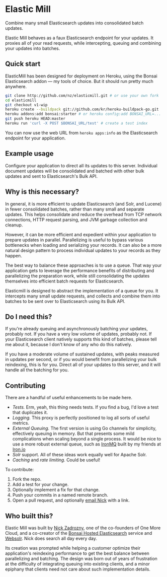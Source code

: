 # Elastic Mill

Combine many small Elasticsearch updates into consolidated batch updates.

Elastic Mill behaves as a faux Elasticsearch endpoint for your updates. It proxies all of your read requests, while intercepting, queuing and combining your updates into batches.

## Quick start

ElasticMill has been designed for deployment on Heroku, using the Bonsai Elasticsearch addon — my tools of choice. But it should run pretty much anywhere.

```bash
git clone http://github.com/nz/elasticmill.git # or use your own fork
cd elasticmill
git checkout v1-wip
heroku create --buildpack git://github.com/kr/heroku-buildpack-go.git
heroku addons:add bonsai:starter # or heroku config:add BONSAI_URL=...
git push heroku HEAD:master
heroku run 'curl -X POST $BONSAI_URL/test' # create a test index
```

You can now use the web URL from `heroku apps:info` as the Elasticsearch endpoint for your application.

## Example usage

Configure your application to direct all its updates to this server. Individual document updates will be consolidated and batched with other bulk updates and sent to Elasticsearch's Bulk API.

## Why is this necessary?

In general, it is more efficient to update Elasticsearch (and Solr, and Lucene) in fewer consolidated batches, rather than many small and separate updates. This helps consolidate and reduce the overhead from TCP network connections, HTTP request parsing, and JVM garbage collection and cleanup.

However, it can be more efficient and expedient within your application to prepare updates in parallel. Parallelizing is useful to bypass various bottlenecks when loading and serializing your records. It can also be a more natural design pattern to process individual updates to your records as they happen.

The best way to balance these approaches is to use a queue. That way your application gets to leverage the performance benefits of distributing and parallelizing the preparation work, while still consolidating the updates themselves into efficient batch requests for Elasticsearch.

Elasticmill is designed to abstract the implementation of a queue for you. It intercepts many small update requests, and collects and combine them into batches to be sent over to Elasticsearch using its Bulk API.

## Do I need this?

If you're already queuing and asynchronously batching your updates, probably not. If you have a very low volume of updates, probably not. If your Elasticsearch client natively supports this kind of batches, please tell me about it, because I don't know of any who do this natively.

If you have a moderate volume of sustained updates, with peaks measured in updates per second, or if you would benefit from parallelizing your bulk reindexing, this is for you. Direct all of your updates to this server, and it will handle all the batching for you.

## Contributing

There are a handful of useful enhancements to be made here.

- *Tests.* Erm, yeah, this thing needs tests. If you find a bug, I'd love a test that duplicates it.
- *Logging.* This proxy is perfectly positioned to log all sorts of useful metrics.
- *External Queuing.* The first version is using Go channels for simplicity, effectively queuing in memory. But that presents some mild complications when scaling beyond a single process. It would be nice to use a more robust external queue, such as [IronMQ](http://iron.io/mq) built by my friends at [Iron.io](http://iron.io/)
- *Solr* support. All of these ideas work equally well for Apache Solr.
- *Caching* and *rate limiting.* Could be useful!

To contribute:

1. Fork the repo.
2. Add a test for your change.
3. Optionally implement a fix for that change.
4. Push your commits in a named remote branch.
5. Open a pull request, and optionally [email Nick](mailto:nick@bonsai.io) with a link.

## Who built this?

Elastic Mill was built by [Nick Zadrozny](http://nick.zadrozny.com), one of the co-founders of One More Cloud, and a co-creator of the [Bonsai Hosted Elasticsearch](http://www.bonsai.io/) service and [Websolr](https://websolr.com/). Nick does search all day every day.

Its creation was prompted while helping a customer optimize their application's reindexing performance to get the best balance between parallelizing and batching. The design was born out of years of frustration at the difficulty of integrating queuing into existing clients, and a minor epiphany that clients need not care about such implementation details.

